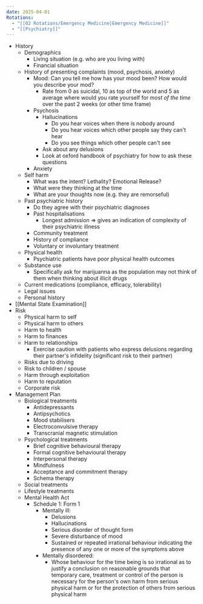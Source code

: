 ```yaml
---
date: 2025-04-01
Rotations:
  - "[[02 Rotations/Emergency Medicine|Emergency Medicine]]"
  - "[[Psychiatry]]"
---
```

- History
	- Demographics
		- Living situation (e.g. who are you living with)
		- Financial situation
	 - History of presenting complaints (mood, psychosis, anxiety)
		 - Mood: Can you tell me how has your mood been? How would you describe your mod?
			 - Rate from 0 as suicidal, 10 as top of the world and 5 as average where would you rate yourself for *most of the time* over the past 2 weeks (or other time frame)
		 - Psychosis
			 - Hallucinations
				 - Do you hear voices when there is nobody around
				 - Do you hear voices which other people say they can't hear
				 - Do you see things which other people can't see
			 - Ask about any delusions
			 - Look at oxford handbook of psychiatry for how to ask these questions
		 - Anxiety
	- Self harm
		- What was the intent? Lethality? Emotional Release?
		- What were they thinking at the time
		- What are your thoughts now (e.g. they are remorseful)
	- Past psychiatric history
		- Do they agree with their psychiatric diagnoses
		- Past hospitalisations
			- Longest admission => gives an indication of complexity of their psychiatric illness
		- Community treatment
		- History of compliance
		- Voluntary or involuntary treatment
	- Physical health
		- Psychiatric patients have poor physical health outcomes
	- Substance use
		- Specifically ask for marijuanna as the population may not think of them when thinking about illicit drugs
	- Current medications (compliance, efficacy, tolerability)
	- Legal issues
	- Personal history
- [[Mental State Examination]]
- Risk
	- Physical harm to self
	- Physical harm to others
	- Harm to health
	- Harm to finances
	- Harm to relationships
		- Exercise caution with patients who express delusions regarding their partner's infidelity (significant risk to their partner)
	- Risks due to driving
	- Risk to children / spouse
	- Harm through exploitation
	- Harm to reputation
	- Corporate risk
- Management Plan
	- Biological treatments
		- Antidepressants
		- Antipsychotics
		- Mood stabilisers
		- Electroconvulsive therapy
		- Transcranial magnetic stimulation
	- Psychological treatments
		- Brief cognitive behavioural therapy
		- Formal cognitive behavioural therapy
		- Interpersonal therapy
		- Mindfulness
		- Acceptance and commitment therapy
		- Schema therapy
	- Social treatments
	- Lifestyle treatments
	- Mental Health Act
		- Schedule 1: Form 1
			- Mentally ill:
				- Delusions
				- Hallucinations
				- Serious disorder of thought form
				- Severe disturbance of mood
				- Sustained or repeated irrational behaviour indicating the presence of any one or more of the symptoms above
			- Mentally disordered:
				- Whose behaviour for the time being is so irrational as to justify a conclusion on reasonable grounds that temporary care, treatment or control of the person is necessary for the person's own harm from serious physical harm or for the protection of others from serious physical harm